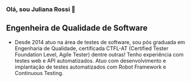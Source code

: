 ### Olá, sou Juliana Rossi 👋

## Engenheira de Qualidade de Software

- Desde 2014 atuo na área de testes de software, sou pós graduada em Engenharia de Qualidade, certificada CTFL-AT (Certified Tester Foundation Level, Agile Tester) dentre outras! Tenho experiência com testes web e API automatizados. Atuo com desenvolvimento e implantação de testes automatizados com Robot Framework e Continuous Testing.

